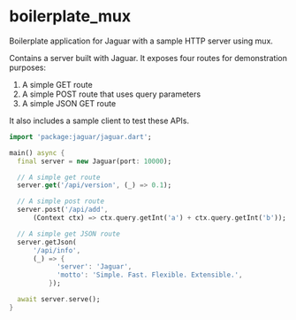 # boilerplate_mux

Boilerplate application for Jaguar with a sample HTTP server using mux.

Contains a server built with Jaguar. It exposes four routes for demonstration
purposes:

1. A simple GET route
2. A simple POST route that uses query parameters
3. A simple JSON GET route

It also includes a sample client to test these APIs.

```dart
import 'package:jaguar/jaguar.dart';

main() async {
  final server = new Jaguar(port: 10000);

  // A simple get route
  server.get('/api/version', (_) => 0.1);

  // A simple post route
  server.post('/api/add',
      (Context ctx) => ctx.query.getInt('a') + ctx.query.getInt('b'));

  // A simple get JSON route
  server.getJson(
      '/api/info',
      (_) => {
            'server': 'Jaguar',
            'motto': 'Simple. Fast. Flexible. Extensible.',
          });

  await server.serve();
}
```
